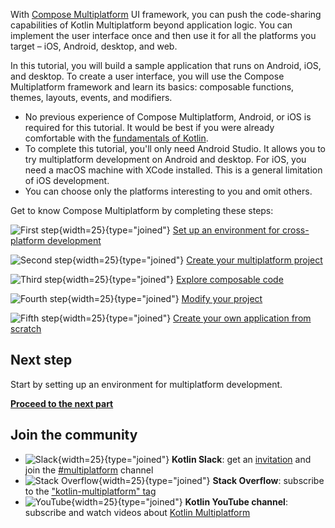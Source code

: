 [//]: # (title: Get started with Compose Multiplatform — tutorial)

With [Compose Multiplatform](https://www.jetbrains.com/lp/compose-multiplatform/) UI framework, you can push the
code-sharing capabilities of Kotlin Multiplatform beyond application logic. You can implement the user interface once
and then use it for all the platforms you target – iOS, Android, desktop, and web.

In this tutorial, you will build a sample application that runs on Android, iOS, and desktop. To create a user
interface, you will use the Compose Multiplatform framework and learn its basics: composable functions, themes, layouts,
events, and modifiers.

* No previous experience of Compose Multiplatform, Android, or iOS is required for this tutorial. It would be best if
  you were already comfortable with the [fundamentals of Kotlin](https://kotlinlang.org/docs/getting-started.html).
* To complete this tutorial, you'll only need Android Studio. It allows you to try multiplatform development on Android
  and desktop. For iOS, you need a macOS machine with XCode installed. This is a general limitation of iOS development.
* You can choose only the platforms interesting to you and omit others.

Get to know Compose Multiplatform by completing these steps:

![First step](icon-1.svg){width=25}{type="joined"} [Set up an environment for cross-platform development](compose-multiplatform-setup.md)

![Second step](icon-2.svg){width=25}{type="joined"} [Create your multiplatform project](compose-multiplatform-create-first-app.md)

![Third step](icon-3.svg){width=25}{type="joined"} [Explore composable code](compose-multiplatform-explore-composables.md)

![Fourth step](icon-4.svg){width=25}{type="joined"} [Modify your project](compose-multiplatform-modify-project.md)

![Fifth step](icon-5.svg){width=25}{type="joined"} [Create your own application from scratch](compose-multiplatform-new-project.md)

## Next step

Start by setting up an environment for multiplatform development.

**[Proceed to the next part](compose-multiplatform-setup.md)**

## Join the community

* ![Slack](slack.svg){width=25}{type="joined"} **Kotlin Slack**: get
  an [invitation](https://surveys.jetbrains.com/s3/kotlin-slack-sign-up) and join
  the [#multiplatform](https://kotlinlang.slack.com/archives/C3PQML5NU) channel
* ![Stack Overflow](stackoverflow.svg){width=25}{type="joined"} **Stack Overflow**: subscribe to
  the ["kotlin-multiplatform" tag](https://stackoverflow.com/questions/tagged/kotlin-multiplatform)
* ![YouTube](youtube.svg){width=25}{type="joined"} **Kotlin YouTube channel**: subscribe and watch videos
  about [Kotlin Multiplatform](https://www.youtube.com/playlist?list=PLlFc5cFwUnmy_oVc9YQzjasSNoAk4hk_C)